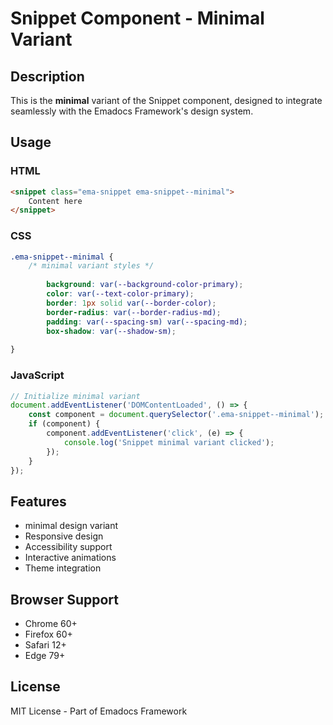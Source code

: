# Snippet Component - Minimal Variant

## Description
This is the **minimal** variant of the Snippet component, designed to integrate seamlessly with the Emadocs Framework's design system.

## Usage

### HTML
```html
<snippet class="ema-snippet ema-snippet--minimal">
    Content here
</snippet>
```

### CSS
```css
.ema-snippet--minimal {
    /* minimal variant styles */
    
        background: var(--background-color-primary);
        color: var(--text-color-primary);
        border: 1px solid var(--border-color);
        border-radius: var(--border-radius-md);
        padding: var(--spacing-sm) var(--spacing-md);
        box-shadow: var(--shadow-sm);
    
}
```

### JavaScript
```javascript
// Initialize minimal variant
document.addEventListener('DOMContentLoaded', () => {
    const component = document.querySelector('.ema-snippet--minimal');
    if (component) {
        component.addEventListener('click', (e) => {
            console.log('Snippet minimal variant clicked');
        });
    }
});
```

## Features
- minimal design variant
- Responsive design
- Accessibility support
- Interactive animations
- Theme integration

## Browser Support
- Chrome 60+
- Firefox 60+
- Safari 12+
- Edge 79+

## License
MIT License - Part of Emadocs Framework
